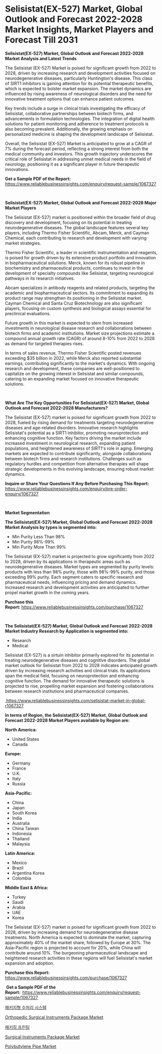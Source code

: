 <p><h1>Selisistat(EX-527) Market, Global Outlook and Forecast 2022-2028 Market Insights, Market Players and Forecast Till 2031</h1></p><p><strong>Selisistat(EX-527) Market, Global Outlook and Forecast 2022-2028 Market Analysis and Latest Trends</strong></p>
<p><p>The Selisistat (EX-527) Market is poised for significant growth from 2022 to 2028, driven by increasing research and development activities focused on neurodegenerative diseases, particularly Huntington's disease. This class of SIRT1 inhibitors is gaining attention for its potential therapeutic benefits, which is expected to bolster market expansion. The market dynamics are influenced by rising awareness of neurological disorders and the need for innovative treatment options that can enhance patient outcomes.</p><p>Key trends include a surge in clinical trials investigating the efficacy of Selisistat, collaborative partnerships between biotech firms, and advancements in formulation technologies. The integration of digital health solutions for patient monitoring and adherence to treatment protocols is also becoming prevalent. Additionally, the growing emphasis on personalized medicine is shaping the development landscape of Selisistat.</p><p>Overall, the Selisistat (EX-527) Market is anticipated to grow at a CAGR of 7% during the forecast period, reflecting a strong interest from both the medical community and investors. This growth trajectory underscores the critical role of Selisistat in addressing unmet medical needs in the field of neurology, positioning it as a significant player in future therapeutic innovations.</p></p>
<p><strong>Get a Sample PDF of the Report:&nbsp;</strong> <a href="https://www.reliablebusinessinsights.com/enquiry/request-sample/1067327">https://www.reliablebusinessinsights.com/enquiry/request-sample/1067327</a></p>
<p>&nbsp;</p>
<p><strong>Selisistat(EX-527) Market, Global Outlook and Forecast 2022-2028 Major Market Players</strong></p>
<p><p>The Selisistat (EX-527) market is positioned within the broader field of drug discovery and development, focusing on its potential in treating neurodegenerative diseases. The global landscape features several key players, including Thermo Fisher Scientific, Abcam, Merck, and Cayman Chemical, each contributing to research and development with varying market strategies.</p><p>Thermo Fisher Scientific, a leader in scientific instrumentation and reagents, is poised for growth driven by its extensive product portfolio and innovation in biopharmaceutical solutions. Merck, known for its robust pipeline in biochemistry and pharmaceutical products, continues to invest in the development of specialty compounds like Selisistat, targeting neurological pathways in its research initiatives.</p><p>Abcam specializes in antibody reagents and related products, targeting the academic and biopharmaceutical sectors. Its commitment to expanding its product range may strengthen its positioning in the Selisistat market. Cayman Chemical and Santa Cruz Biotechnology are also significant players, focusing on custom synthesis and biological assays essential for preclinical evaluations.</p><p>Future growth in this market is expected to stem from increased investments in neurological disease research and collaborations between biotech firms and academic institutions. Market size projections estimate a compound annual growth rate (CAGR) of around 8-10% from 2022 to 2028 as demand for targeted therapies rises.</p><p>In terms of sales revenue, Thermo Fisher Scientific posted revenues exceeding $35 billion in 2022, while Merck also reported substantial earnings, contributing significantly to the market's dynamics. With ongoing research and development, these companies are well-positioned to capitalize on the growing interest in Selisistat and similar compounds, catering to an expanding market focused on innovative therapeutic solutions.</p></p>
<p>&nbsp;</p>
<p><strong>What Are The Key Opportunities For Selisistat(EX-527) Market, Global Outlook and Forecast 2022-2028 Manufacturers?</strong></p>
<p><p>The Selisistat (EX-527) market is poised for significant growth from 2022 to 2028, fueled by rising demand for treatments targeting neurodegenerative diseases and age-related disorders. Innovative research highlights Selisistat's potential as a SIRT1 inhibitor, promoting neuroprotection and enhancing cognitive function. Key factors driving the market include increased investment in neurological research, expanding patient populations, and heightened awareness of SIRT1's role in aging. Emerging markets are expected to contribute significantly, alongside collaborations between biotech firms and research institutions. Challenges such as regulatory hurdles and competition from alternative therapies will shape strategic developments in this evolving landscape, ensuring robust market dynamics.</p></p>
<p><strong>Inquire or Share Your Questions If Any Before Purchasing This Report:</strong> <a href="https://www.reliablebusinessinsights.com/enquiry/pre-order-enquiry/1067327">https://www.reliablebusinessinsights.com/enquiry/pre-order-enquiry/1067327</a></p>
<p>&nbsp;</p>
<p><strong>Market Segmentation</strong></p>
<p><strong>The Selisistat(EX-527) Market, Global Outlook and Forecast 2022-2028 Market Analysis by types is segmented into:</strong></p>
<p><ul><li>Min Purity Less Than 98%</li><li>Min Purity 98%-99%</li><li>Min Purity More Than 99%</li></ul></p>
<p><p>The Selisistat (EX-527) market is projected to grow significantly from 2022 to 2028, driven by its applications in therapeutic areas such as neurodegenerative diseases. Market types are segmented by purity levels: products with less than 98% purity, those with 98%-99% purity, and those exceeding 99% purity. Each segment caters to specific research and pharmaceutical needs, influencing pricing and demand dynamics. Increased research and development activities are anticipated to further propel market growth in the coming years.</p></p>
<p><strong>Purchase this Report:&nbsp;</strong><a href="https://www.reliablebusinessinsights.com/purchase/1067327">https://www.reliablebusinessinsights.com/purchase/1067327</a></p>
<p>&nbsp;</p>
<p><strong>The Selisistat(EX-527) Market, Global Outlook and Forecast 2022-2028 Market Industry Research by Application is segmented into:</strong></p>
<p><ul><li>Research</li><li>Medical</li></ul></p>
<p><p>Selisistat (EX-527) is a sirtuin inhibitor primarily explored for its potential in treating neurodegenerative diseases and cognitive disorders. The global market outlook for Selisistat from 2022 to 2028 indicates anticipated growth driven by increasing research activities and clinical trials. Its applications span the medical field, focusing on neuroprotection and enhancing cognitive function. The demand for innovative therapeutic solutions is projected to rise, propelling market expansion and fostering collaborations between research institutions and pharmaceutical companies.</p></p>
<p><a href="https://www.reliablebusinessinsights.com/selisistat-market-in-global-r1067327">&nbsp;https://www.reliablebusinessinsights.com/selisistat-market-in-global-r1067327</a></p>
<p><strong>In terms of Region, the Selisistat(EX-527) Market, Global Outlook and Forecast 2022-2028 Market Players available by Region are:</strong></p>
<p>
    <p> <strong> North America: </strong>
        <ul>
            <li>United States</li>
            <li>Canada</li>
        </ul>
        </p> 
    <p> <strong> Europe: </strong>
        <ul>
            <li>Germany</li>
            <li>France</li>
            <li>U.K.</li>
            <li>Italy</li>
            <li>Russia</li>
        </ul>
        </p> 
    <p> <strong> Asia-Pacific: </strong>
        <ul>
            <li>China</li>
            <li>Japan</li>
            <li>South Korea</li>
            <li>India</li>
            <li>Australia</li>
            <li>China Taiwan</li>
            <li>Indonesia</li>
            <li>Thailand</li>
            <li>Malaysia</li>
        </ul>
        </p> 
    <p> <strong> Latin America: </strong>
        <ul>
            <li>Mexico</li>
            <li>Brazil</li>
            <li>Argentina Korea</li>
            <li>Colombia</li>
        </ul>
        </p> 
    <p> <strong> Middle East & Africa: </strong>
        <ul>
            <li>Turkey</li>
            <li>Saudi</li>
            <li>Arabia</li>
            <li>UAE</li>
            <li>Korea</li>
        </ul>
    </p>
    </p>
<p><p>The Selisistat (EX-527) market is poised for significant growth from 2022 to 2028, driven by increasing demand for neurodegenerative disease treatments. North America is expected to dominate the market, capturing approximately 40% of the market share, followed by Europe at 30%. The Asia-Pacific region is projected to account for 20%, while China will contribute around 10%. The burgeoning pharmaceutical landscape and heightened research activities in these regions will fuel Selisistat's market expansion and adoption.</p></p>
<p><strong>Purchase this Report: </strong><a href="https://www.reliablebusinessinsights.com/purchase/1067327">https://www.reliablebusinessinsights.com/purchase/1067327</a></p>
<p>&nbsp;<strong>Get a Sample PDF of the Report:&nbsp;&nbsp;</strong><a href="https://www.reliablebusinessinsights.com/enquiry/request-sample/1067327">https://www.reliablebusinessinsights.com/enquiry/request-sample/1067327</a></p>
<p><strong></strong></p>
<p><p><a href="https://medium.com/@delmyx2tuliau/%ED%8F%AC%EC%9E%A5%ED%98%95-%EC%88%98%EC%B2%98%EB%A6%AC-%EC%8B%9C%EC%8A%A4%ED%85%9C-%EC%8B%9C%EC%9E%A5-%EC%A7%80%ED%91%9C-%EC%8B%9C%EC%9E%A5-%EA%B7%9C%EB%AA%A8-%EC%A7%80%EC%97%AD%EB%B3%84-%EB%B6%84%EC%84%9D-%EC%8B%9C%EC%9E%A5-%EC%B0%B8%EC%97%AC%EC%9E%90-%EB%B6%84%EC%84%9D-%EB%B0%8F-%EC%98%88%EC%B8%A1-2024-2031-28b01e7ada10">패키지형 수처리 시스템</a></p><p><a href="https://issuu.com/reportprime-2/docs/orthopedic-surgical-instruments-pac_0e855c6c0b5f93">Orthopedic Surgical Instruments Package Market</a></p><p><a href="https://medium.com/@delmyx2tuliau/%EA%B8%80%EB%A1%9C%EB%B2%8C-%ED%8F%AC%EC%9E%A5-%EC%9D%B8%EC%87%84-%EC%8B%9C%EC%9E%A5-%ED%8A%B8%EB%A0%8C%EB%93%9C-2024%EB%85%84%EB%B6%80%ED%84%B0-2031%EB%85%84%EA%B9%8C%EC%A7%80-%EC%98%88%EC%B8%A1%EB%90%9C-%EC%84%B1%EC%9E%A5-%EA%B8%B0%ED%9A%8C%EC%99%80-%EB%8F%84%EC%A0%84%EC%97%90-%EB%8C%80%ED%95%9C-%ED%86%B5%EC%B0%B0%EB%A0%A5-4851430da77a">패키징 프린팅</a></p><p><a href="https://issuu.com/reportprime-2/docs/surgical-instruments-package-market_2ea69129067928">Surgical Instruments Package Market</a></p><p><a href="https://medium.com/@sarahhicks655/polybutylene-pipe-industry-sector-new-technologies-and-market-impact-forecasted-for-period-from-411f9e026971">Polybutylene Pipe Market</a></p></p>